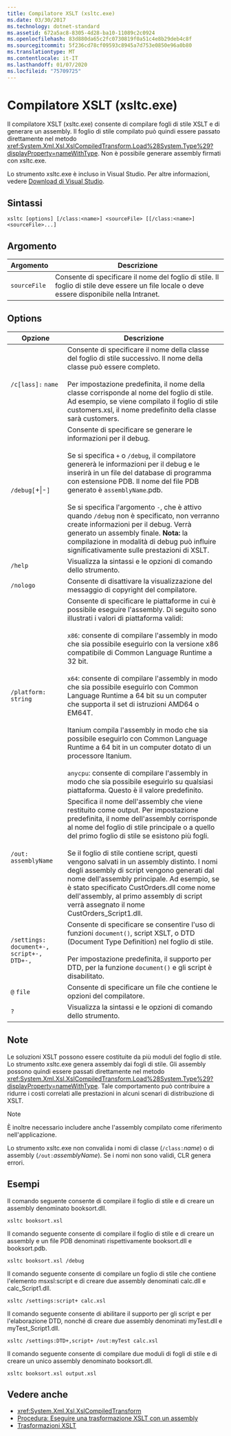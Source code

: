 ```yaml
---
title: Compilatore XSLT (xsltc.exe)
ms.date: 03/30/2017
ms.technology: dotnet-standard
ms.assetid: 672a5ac8-8305-4d28-ba10-11089c2c0924
ms.openlocfilehash: 83d880da65c2fc0730819f0a51c4e8b29deb4c8f
ms.sourcegitcommit: 5f236cd78cf09593c8945a7d753e0850e96a0b80
ms.translationtype: MT
ms.contentlocale: it-IT
ms.lasthandoff: 01/07/2020
ms.locfileid: "75709725"
---
```

# <a name="xslt-compiler-xsltcexe"></a>Compilatore XSLT (xsltc.exe)
Il compilatore XSLT (xsltc.exe) consente di compilare fogli di stile XSLT e di generare un assembly. Il foglio di stile compilato può quindi essere passato direttamente nel metodo <xref:System.Xml.Xsl.XslCompiledTransform.Load%28System.Type%29?displayProperty=nameWithType>. Non è possibile generare assembly firmati con xsltc.exe.  
  
 Lo strumento xsltc.exe è incluso in Visual Studio. Per altre informazioni, vedere [Download di Visual Studio](https://aka.ms/vsdownload?utm_source=mscom&utm_campaign=msdocs).  
  
## <a name="syntax"></a>Sintassi  
  
```console  
xsltc [options] [/class:<name>] <sourceFile> [[/class:<name>] <sourceFile>...]  
```  
  
## <a name="argument"></a>Argomento  
  
|Argomento|Descrizione|  
|--------------|-----------------|  
|`sourceFile`|Consente di specificare il nome del foglio di stile. Il foglio di stile deve essere un file locale o deve essere disponibile nella Intranet.|  
  
## <a name="options"></a>Options  
  
|Opzione|Descrizione|  
|------------|-----------------|  
|`/c[lass]:` `name`|Consente di specificare il nome della classe del foglio di stile successivo. Il nome della classe può essere completo.<br /><br /> Per impostazione predefinita, il nome della classe corrisponde al nome del foglio di stile. Ad esempio, se viene compilato il foglio di stile customers.xsl, il nome predefinito della classe sarà customers.|  
|`/debug[`+&#124;-`]`|Consente di specificare se generare le informazioni per il debug.<br /><br /> Se si specifica `+` o `/debug`, il compilatore genererà le informazioni per il debug e le inserirà in un file del database di programma con estensione PDB. Il nome del file PDB generato è `assemblyName`.pdb.<br /><br /> Se si specifica l'argomento `-`, che è attivo quando `/debug` non è specificato, non verranno create informazioni per il debug. Verrà generato un assembly finale. **Nota:** la compilazione in modalità di debug può influire significativamente sulle prestazioni di XSLT.|  
|`/help`|Visualizza la sintassi e le opzioni di comando dello strumento.|  
|`/nologo`|Consente di disattivare la visualizzazione del messaggio di copyright del compilatore.|  
|`/platform:` `string`|Consente di specificare le piattaforme in cui è possibile eseguire l'assembly. Di seguito sono illustrati i valori di piattaforma validi:<br /><br /> `x86`: consente di compilare l'assembly in modo che sia possibile eseguirlo con la versione x86 compatibile di Common Language Runtime a 32 bit.<br /><br /> `x64`: consente di compilare l'assembly in modo che sia possibile eseguirlo con Common Language Runtime a 64 bit su un computer che supporta il set di istruzioni AMD64 o EM64T.<br /><br /> Itanium compila l'assembly in modo che sia possibile eseguirlo con Common Language Runtime a 64 bit in un computer dotato di un processore Itanium.<br /><br /> `anycpu`: consente di compilare l'assembly in modo che sia possibile eseguirlo su qualsiasi piattaforma. Questo è il valore predefinito.|  
|`/out:` `assemblyName`|Specifica il nome dell'assembly che viene restituito come output. Per impostazione predefinita, il nome dell'assembly corrisponde al nome del foglio di stile principale o a quello del primo foglio di stile se esistono più fogli.<br /><br /> Se il foglio di stile contiene script, questi vengono salvati in un assembly distinto. I nomi degli assembly di script vengono generati dal nome dell'assembly principale. Ad esempio, se è stato specificato CustOrders.dll come nome dell'assembly, al primo assembly di script verrà assegnato il nome CustOrders_Script1.dll.|  
|`/settings:` `document+-, script+-, DTD+-,`|Consente di specificare se consentire l'uso di funzioni `document()`, script XSLT, o DTD (Document Type Definition) nel foglio di stile.<br /><br /> Per impostazione predefinita, il supporto per DTD, per la funzione `document()` e gli script è disabilitato.|  
|`@` `file`|Consente di specificare un file che contiene le opzioni del compilatore.|  
|`?`|Visualizza la sintassi e le opzioni di comando dello strumento.|  
  
## <a name="remarks"></a>Note  
 Le soluzioni XSLT possono essere costituite da più moduli del foglio di stile. Lo strumento xsltc.exe genera assembly dai fogli di stile. Gli assembly possono quindi essere passati direttamente nel metodo <xref:System.Xml.Xsl.XslCompiledTransform.Load%28System.Type%29?displayProperty=nameWithType>. Tale comportamento può contribuire a ridurre i costi correlati alle prestazioni in alcuni scenari di distribuzione di XSLT.  
  
> [!NOTE]
> È inoltre necessario includere anche l'assembly compilato come riferimento nell'applicazione.  
  
 Lo strumento xsltc.exe non convalida i nomi di classe (`/class:`*name*) o di assembly (`/out:`*assemblyName*). Se i nomi non sono validi, CLR genera errori.  
  
## <a name="examples"></a>Esempi  
 Il comando seguente consente di compilare il foglio di stile e di creare un assembly denominato booksort.dll.  
  
```console  
xsltc booksort.xsl  
```  
  
 Il comando seguente consente di compilare il foglio di stile e di creare un assembly e un file PDB denominati rispettivamente booksort.dll e booksort.pdb.  
  
```console  
xsltc booksort.xsl /debug  
```  
  
 Il comando seguente consente di compilare un foglio di stile che contiene l'elemento msxsl:script e di creare due assembly denominati calc.dll e calc_Script1.dll.  
  
```console  
xsltc /settings:script+ calc.xsl  
```  
  
 Il comando seguente consente di abilitare il supporto per gli script e per l'elaborazione DTD, nonché di creare due assembly denominati myTest.dll e myTest_Script1.dll.  
  
```console  
xsltc /settings:DTD+,script+ /out:myTest calc.xsl  
```  
  
 Il comando seguente consente di compilare due moduli di fogli di stile e di creare un unico assembly denominato booksort.dll.  
  
```console  
xsltc booksort.xsl output.xsl  
```  
  
## <a name="see-also"></a>Vedere anche

- <xref:System.Xml.Xsl.XslCompiledTransform>
- [Procedura: Eseguire una trasformazione XSLT con un assembly](../../../../docs/standard/data/xml/how-to-perform-an-xslt-transformation-by-using-an-assembly.md)
- [Trasformazioni XSLT](../../../../docs/standard/data/xml/xslt-transformations.md)
